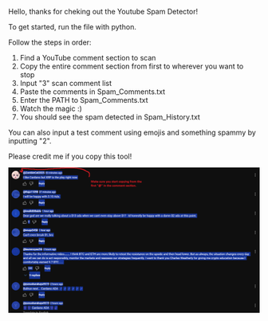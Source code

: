 Hello, thanks for cheking out the Youtube Spam Detector!

To get started, run the file with python.

Follow the steps in order:
1. Find a YouTube comment section to scan
2. Copy the entire comment section from first to wherever you want to stop
3. Input "3" scan comment list
4. Paste the comments in Spam_Comments.txt
5. Enter the PATH to Spam_Comments.txt
6. Watch the magic :)
7. You should see the spam detected in Spam_History.txt


You can also input a test comment using emojis and something spammy by inputting "2".

Please credit me if you copy this tool!

![Important](https://github.com/gschneider1911/youtube-spam-detection/blob/main/Important%20Tip.png?raw=true)
